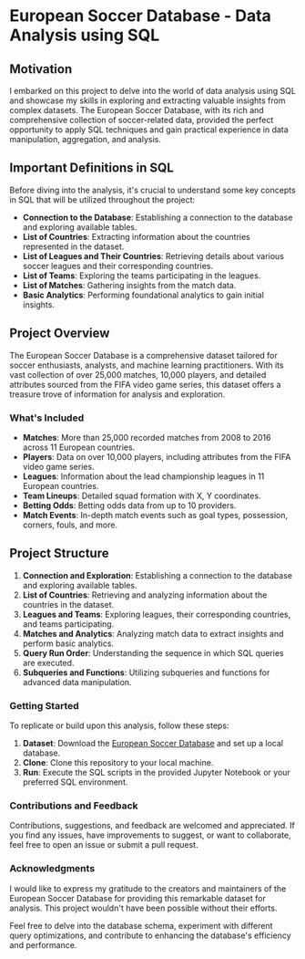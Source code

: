 # European Soccer Database - Data Analysis using SQL






## Motivation

I embarked on this project to delve into the world of data analysis using SQL and showcase my skills in exploring and extracting valuable insights from complex datasets. The European Soccer Database, with its rich and comprehensive collection of soccer-related data, provided the perfect opportunity to apply SQL techniques and gain practical experience in data manipulation, aggregation, and analysis.

## Important Definitions in SQL

Before diving into the analysis, it's crucial to understand some key concepts in SQL that will be utilized throughout the project:

- **Connection to the Database**: Establishing a connection to the database and exploring available tables.
- **List of Countries**: Extracting information about the countries represented in the dataset.
- **List of Leagues and Their Countries**: Retrieving details about various soccer leagues and their corresponding countries.
- **List of Teams**: Exploring the teams participating in the leagues.
- **List of Matches**: Gathering insights from the match data.
- **Basic Analytics**: Performing foundational analytics to gain initial insights.

## Project Overview

The European Soccer Database is a comprehensive dataset tailored for soccer enthusiasts, analysts, and machine learning practitioners. With its vast collection of over 25,000 matches, 10,000 players, and detailed attributes sourced from the FIFA video game series, this dataset offers a treasure trove of information for analysis and exploration.

### What's Included

- **Matches**: More than 25,000 recorded matches from 2008 to 2016 across 11 European countries.
- **Players**: Data on over 10,000 players, including attributes from the FIFA video game series.
- **Leagues**: Information about the lead championship leagues in 11 European countries.
- **Team Lineups**: Detailed squad formation with X, Y coordinates.
- **Betting Odds**: Betting odds data from up to 10 providers.
- **Match Events**: In-depth match events such as goal types, possession, corners, fouls, and more.

## Project Structure

1. **Connection and Exploration**: Establishing a connection to the database and exploring available tables.
2. **List of Countries**: Retrieving and analyzing information about the countries in the dataset.
3. **Leagues and Teams**: Exploring leagues, their corresponding countries, and teams participating.
4. **Matches and Analytics**: Analyzing match data to extract insights and perform basic analytics.
5. **Query Run Order**: Understanding the sequence in which SQL queries are executed.
6. **Subqueries and Functions**: Utilizing subqueries and functions for advanced data manipulation.

### Getting Started

To replicate or build upon this analysis, follow these steps:

1. **Dataset**: Download the [European Soccer Database](https://www.kaggle.com/datasets/hugomathien/soccer) and set up a local database.
2. **Clone**: Clone this repository to your local machine.
3. **Run**: Execute the SQL scripts in the provided Jupyter Notebook or your preferred SQL environment.

### Contributions and Feedback

Contributions, suggestions, and feedback are welcomed and appreciated. If you find any issues, have improvements to suggest, or want to collaborate, feel free to open an issue or submit a pull request.

### Acknowledgments

I would like to express my gratitude to the creators and maintainers of the European Soccer Database for providing this remarkable dataset for analysis. This project wouldn't have been possible without their efforts.

Feel free to delve into the database schema, experiment with different query optimizations, and contribute to enhancing the database's efficiency and performance.
